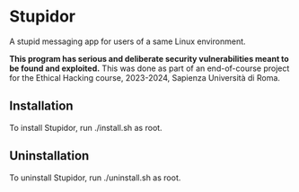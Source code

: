 # Stupidor

A stupid messaging app for users of a same Linux environment.

**This program has serious and deliberate security vulnerabilities meant to be found and exploited.** This was done as part of an end-of-course project for the Ethical Hacking course, 2023-2024, Sapienza Università di Roma.

## Installation

To install Stupidor, run ./install.sh as root.


## Uninstallation

To uninstall Stupidor, run ./uninstall.sh as root.
